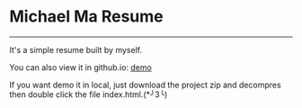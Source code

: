 # Michael Ma Resume

***

It's a simple resume built by myself.

You can also view it in github.io: [demo](https://michaelma666.github.io/Resume/Michael_Resume_zh_2018/index.html)

If you want demo it in local, just download the project zip and decompres then double click the file index.html.(*╯3╰)

